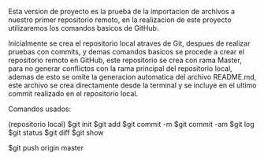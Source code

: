 Esta version de proyecto es la prueba de la importacion de archivos a nuestro primer 
repositorio remoto, en la realizacion de este proyecto utilizaremos los comandos
basicos de GitHub.

Inicialmente se crea el repositorio local atraves de Git, despues de realizar pruebas
con commits, y demas comandos basicos se procede a crear el repositorio remoto en 
GitHub, este repositorio se crea con rama Master, para no generar conflictos con la
rama principal del repositorio local, ademas de esto se omite la generacion 
automatica del archivo README.md, este archivo se crea directamente desde la terminal
y se incluye en el ultimo commit realizado en el repositorio local.

Comandos usados:

(repositorio local)
$git init
$git add
$git commit -m
$git commit -am
$git log
$git status
$git diff
$git show

$git push origin master 

